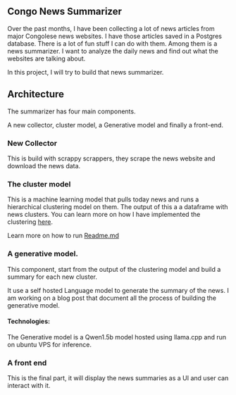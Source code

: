 ## Congo News Summarizer


Over the past months, I have been collecting a lot of news articles from major Congolese news websites. I have those articles saved in a Postgres database. There is a lot of fun stuff I can do with them. Among them is a news summarizer. I want to analyze the daily news and find out what the websites are talking about.

In this project, I will try to build that news summarizer.


## Architecture

The summarizer has four main components.

A new collector,  cluster model, a Generative model and finally a front-end.

### New Collector

This is build with scrappy scrappers, they scrape the news website and download the news data.

### The cluster model

This is a machine learning model that pulls today news and runs a hierarchical clustering model on them. The output of this a a dataframe with news clusters. You can learn more on how I have implemented the clustering [here](./notebooks/new-summarizer-clustering.ipynb).

Learn more on how to run [Readme.md](./src/summarizer/Readme.md)


### A generative model.

This component, start from the output of the clustering model and build a summary for each new cluster.

It use a self hosted Language model to generate the summary of the news.  I am working on a blog post that document all the process of building the generative model.

#### Technologies:

The Generative model is  a Qwen1.5b model hosted using llama.cpp and run on ubuntu VPS for inference.


### A front end

This is the final part, it will display the news summaries as a UI and user can interact with it.
